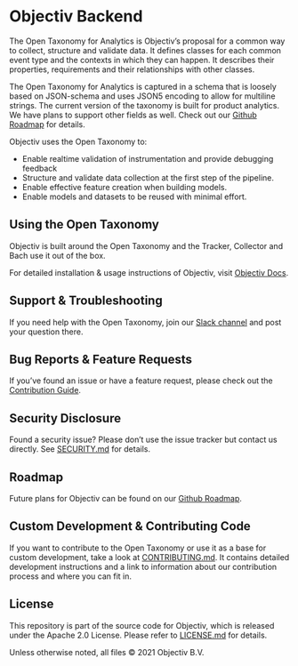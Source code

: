 # Objectiv Backend

The Open Taxonomy for Analytics is Objectiv’s proposal for a common way to collect, structure and validate data. It defines classes for each common event type and the contexts in which they can happen. It describes their properties, requirements and their relationships with other classes. 

The Open Taxonomy for Analytics is captured in a schema that is loosely based on JSON-schema and uses JSON5 encoding to allow for multiline strings. The current version of the taxonomy is built for product analytics. We have plans to support other fields as well. Check out our [Github Roadmap](https://github.com/objectiv/objectiv-analytics/projects/2) for details.

Objectiv uses the Open Taxonomy to:
* Enable realtime validation of instrumentation and provide debugging feedback
* Structure and validate data collection at the first step of the pipeline.
* Enable effective feature creation when building models.
* Enable models and datasets to be reused with minimal effort.

## Using the Open Taxonomy
Objectiv is built around the Open Taxonomy and the Tracker, Collector and Bach use it out of the box.

For detailed installation & usage instructions of Objectiv, visit [Objectiv Docs](https://www.objectiv.io/docs).

## Support & Troubleshooting
If you need help with the Open Taxonomy, join our [Slack channel](https://join.slack.com/t/objectiv-io/shared_invite/zt-u6xma89w-DLDvOB7pQer5QUs5B_~5pg) and post your question there. 

## Bug Reports & Feature Requests
If you’ve found an issue or have a feature request, please check out the [Contribution Guide](https://www.objectiv.io/docs/the-project/contributing.md).

## Security Disclosure
Found a security issue? Please don’t use the issue tracker but contact us directly. See [SECURITY.md](../SECURITY.md) for details.

## Roadmap
Future plans for Objectiv can be found on our [Github Roadmap](https://github.com/objectiv/objectiv-analytics/projects/2).

## Custom Development & Contributing Code
If you want to contribute to the Open Taxonomy or use it as a base for custom development, take a look at [CONTRIBUTING.md](CONTRIBUTING.md). It contains detailed development instructions and a link to information about our contribution process and where you can fit in.

## License
This repository is part of the source code for Objectiv, which is released under the Apache 2.0 License. Please refer to [LICENSE.md](../LICENSE.md) for details.

Unless otherwise noted, all files © 2021 Objectiv B.V.
